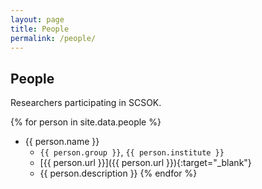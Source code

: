 ```yaml
---
layout: page
title: People
permalink: /people/
---
```


## People

Researchers participating in SCSOK.

{% for person in site.data.people %}
* {{ person.name }}
    * `{{ person.group }}`, `{{ person.institute }}`
    * [{{ person.url }}]({{ person.url }}){:target="_blank"}
    * {{ person.description }}
{% endfor %}